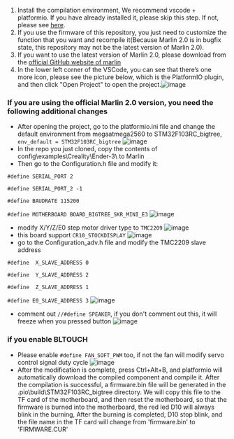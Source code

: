 1. Install the compilation environment, We recommend vscode + platformio. If you have already installed it, please skip this step.  If not, please see [here](https://github.com/bigtreetech/Document/blob/master/How%20to%20install%20VScode+Platformio.md).
2. If you use the firmware of this repository, you just need to customize the function that you want and recompile it(Because Marlin 2.0 is in bugfix state, this repository may not be the latest version of Marlin 2.0).
3. If you want to use the latest version of Marlin 2.0, please download from the [official GitHub website of marlin](https://github.com/MarlinFirmware/Marlin/tree/bugfix-2.0.x)
4. In the lower left corner of the VSCode, you can see that there’s one more icon, please see the picture below, 
which is the PlatformIO plugin, and then click "Open Project" to open the project.![image](https://user-images.githubusercontent.com/25599056/60634053-0aee5d80-9e40-11e9-9658-7cac8b6d1002.png)
### If you are using the official Marlin 2.0 version, you need the following additional changes
* After opening the project, go to the platformio.ini file and change the default environment from megaatmega2560 to STM32F103RC_bigtree, `env_default = STM32F103RC_bigtree`
![image](https://user-images.githubusercontent.com/25599056/66629931-b5430180-ec35-11e9-80e3-e87c597e0376.png)
* In the repo you just cloned, copy the contents of config\examples\Creality\Ender-3\ to Marlin
* Then go to the Configuration.h file and modify it:

`#define SERIAL_PORT 2`

`#define SERIAL_PORT_2 -1`

`#define BAUDRATE 115200`

`#define MOTHERBOARD BOARD_BIGTREE_SKR_MINI_E3`
![image](https://user-images.githubusercontent.com/25599056/60634464-8ac8f780-9e41-11e9-9644-f2462160818a.png)
* modify X/Y/Z/E0 step motor driver type to `TMC2209`
![image](https://user-images.githubusercontent.com/25599056/60634508-b0560100-9e41-11e9-9a3a-2fc217564a15.png)
* this board support `CR10_STOCKDISPLAY` 
![image](https://user-images.githubusercontent.com/25599056/60634579-ff9c3180-9e41-11e9-91aa-ae90dbbbdd3f.png)
* go to the Configuration_adv.h file and modify the TMC2209 slave address

`#define  X_SLAVE_ADDRESS 0`

`#define  Y_SLAVE_ADDRESS 2`
  
`#define  Z_SLAVE_ADDRESS 1`

`#define E0_SLAVE_ADDRESS 3`
![image](https://user-images.githubusercontent.com/25599056/64931060-9173e200-d868-11e9-8811-6b86eea15f4d.png)
* comment out `//#define SPEAKER`, if you don't comment out this, it will freeze when you pressed button
![image](https://user-images.githubusercontent.com/25599056/61014965-6e3a3b80-a3bc-11e9-8035-6463a2757cd7.png)
### if you enable BLTOUCH
* Please enable `#define FAN_SOFT_PWM` too, if not the fan will modify servo control signal duty cycle
 ![image](https://user-images.githubusercontent.com/25599056/66694083-95b5e280-ece2-11e9-819b-e2ae3a710a83.png)
* After the modification is complete, press Ctrl+Alt+B, and platformio will automatically download the compiled component and compile it. After the compilation is successful, a firmware.bin file will be generated in the .pio\build\STM32F103RC_bigtree directory. We will copy this file to the TF card of the motherboard, and then reset the motherboard, so that the firmware is burned into the motherboard, the red led D10 will always blink in the burning, After the burning is completed, D10 stop blink, and the file name in the TF card will change from 'firmware.bin' to 'FIRMWARE.CUR'

